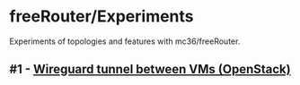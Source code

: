# freeRouter/Experiments
Experiments of topologies and features with mc36/freeRouter.

## #1 - [Wireguard tunnel between VMs (OpenStack)](https://github.com/edgardcunha/freeRouter/edit/main/wireguard/)

